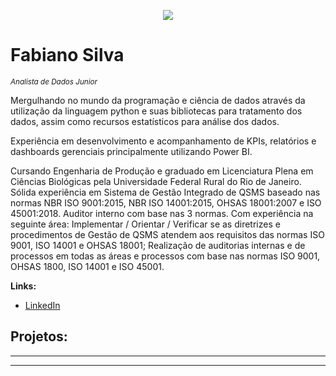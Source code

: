 
<p align="center">
  <img src="banner.png" >
</p>

# Fabiano Silva
<sub>*Analista de Dados Junior*</sub>

Mergulhando no mundo da programação e ciência de dados através da utilização da linguagem python e suas bibliotecas para tratamento dos dados, assim como recursos estatísticos para análise dos dados.

Experiência em desenvolvimento e acompanhamento de KPIs, relatórios e dashboards gerenciais principalmente utilizando Power BI.

Cursando Engenharia de Produção e graduado em Licenciatura Plena em Ciências Biológicas pela Universidade Federal Rural do Rio de Janeiro. Sólida experiência em Sistema de Gestão Integrado de QSMS baseado nas normas NBR ISO 9001:2015, NBR ISO 14001:2015, OHSAS 18001:2007 e ISO 45001:2018. Auditor interno com base nas 3 normas. Com experiência na seguinte área: Implementar / Orientar / Verificar se as diretrizes e procedimentos de Gestão de QSMS atendem aos requisitos das normas ISO 9001, ISO 14001 e OHSAS 18001; Realização de auditorias internas e de processos em todas as áreas e processos com base nas normas ISO 9001, OHSAS 1800, ISO 14001 e ISO 45001. 

**Links:**
* [LinkedIn](https://www.linkedin.com/in/fabiano-soares-da-silva-b312233a/)



## Projetos:

* **
---

